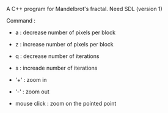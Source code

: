 A C++ program for Mandelbrot's fractal.
Need SDL (version 1)

Command :
* a : decrease number of pixels per block
	
* z : increase number of pixels per block
  
* q : decrease number of iterations

* s : increade number of iterations 

* '+' : zoom in

* '-' : zoom out

* mouse click : zoom on the pointed point
